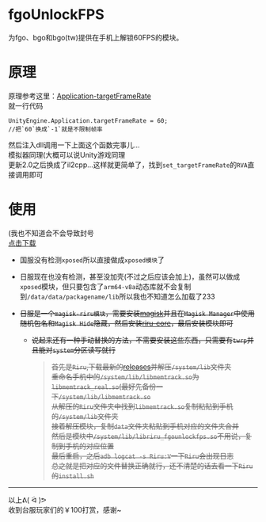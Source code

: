 # fgoUnlockFPS  
为fgo、bgo和bgo(tw)提供在手机上解锁60FPS的模块。
# 原理
原理参考这里：[Application-targetFrameRate](https://docs.unity3d.com/ScriptReference/Application-targetFrameRate.html)  
就一行代码
```Csharp
UnityEngine.Application.targetFrameRate = 60;
//把`60`换成`-1`就是不限制帧率
```
然后注入dll调用一下上面这个函数完事儿...  
模拟器同理(大概可以说Unity游戏同理  
更新2.0之后换成了il2cpp...这样就更简单了，找到`set_targetFrameRate`的`RVA`直接调用即可

# 使用
(我也不知道会不会导致封号  
[点击下载](https://github.com/nishuoshenme/bgoUnlockFPS/releases)

- 国服没有检测`xposed`所以直接做成`xposed模块`了
- 日服现在也没有检测，甚至没加壳(不过之后应该会加上)，虽然可以做成`xposed`模块，但只要包含了`arm64-v8a`动态库就不会复制到`/data/data/packagename/lib`所以我也不知道怎么加载了233
- ~~日服是一个`magisk-riru模块`，需要安装[magisk](https://github.com/topjohnwu/Magisk/releases/)并且在`Magisk Manager`中使用随机包名和`Magisk Hide`隐藏，然后安装[riru-core](https://github.com/RikkaApps/Riru/releases)，最后安装模块即可~~

  - ~~说起来还有一种手动替换的方法，不需要安装这些东西，只需要有`twrp`并且能对`system`分区读写就行~~

    > ~~首先是`Riru`,下载最新的[releases](https://github.com/RikkaApps/Riru/releases)并解压`/system/lib`文件夹  
    > 重命名手机中的`/system/lib/libmemtrack.so`为`libmemtrack_real.so`(最好先备份一下`/system/lib/libmemtrack.so`  
    > 从解压的`Riru`文件夹中找到`libmemtrack.so`复制粘贴到手机的`/system/lib`文件夹  
    > 接着解压模块，复制`data`文件夹粘贴到手机对应的文件夹合并  
    > 然后是模块中`/system/lib/libriru_fgounlockfps.so`不用说，复制到手机的对应位置  
    > 最后重启，之后`adb logcat -s Riru:V`一下`Riru`会出现日志  
    > 总之就是把对应的文件替换正确就行，还不清楚的话去看一下`Riru`的`install.sh`~~
***
以上ᕕ( ᐛ )ᕗ  
收到台服玩家们的￥100打赏，感谢~
